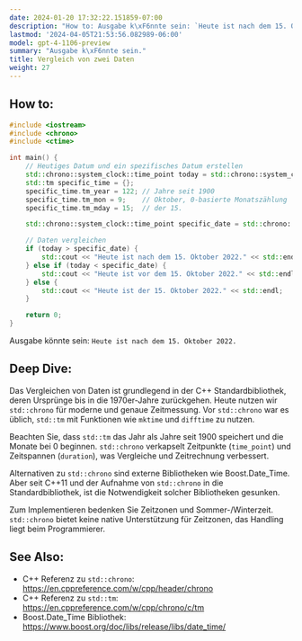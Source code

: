 ```yaml
---
date: 2024-01-20 17:32:22.151859-07:00
description: "How to: Ausgabe k\xF6nnte sein: `Heute ist nach dem 15. Oktober 2022.`."
lastmod: '2024-04-05T21:53:56.082989-06:00'
model: gpt-4-1106-preview
summary: "Ausgabe k\xF6nnte sein."
title: Vergleich von zwei Daten
weight: 27
---
```


## How to:
```C++
#include <iostream>
#include <chrono>
#include <ctime>

int main() {
    // Heutiges Datum und ein spezifisches Datum erstellen
    std::chrono::system_clock::time_point today = std::chrono::system_clock::now();
    std::tm specific_time = {};
    specific_time.tm_year = 122; // Jahre seit 1900
    specific_time.tm_mon = 9;    // Oktober, 0-basierte Monatszählung
    specific_time.tm_mday = 15;  // der 15.

    std::chrono::system_clock::time_point specific_date = std::chrono::system_clock::from_time_t(mktime(&specific_time));

    // Daten vergleichen
    if (today > specific_date) {
        std::cout << "Heute ist nach dem 15. Oktober 2022." << std::endl;
    } else if (today < specific_date) {
        std::cout << "Heute ist vor dem 15. Oktober 2022." << std::endl;
    } else {
        std::cout << "Heute ist der 15. Oktober 2022." << std::endl;
    }

    return 0;
}
```
Ausgabe könnte sein: `Heute ist nach dem 15. Oktober 2022.`

## Deep Dive:
Das Vergleichen von Daten ist grundlegend in der C++ Standardbibliothek, deren Ursprünge bis in die 1970er-Jahre zurückgehen. Heute nutzen wir `std::chrono` für moderne und genaue Zeitmessung. Vor `std::chrono` war es üblich, `std::tm` mit Funktionen wie `mktime` und `difftime` zu nutzen.

Beachten Sie, dass `std::tm` das Jahr als Jahre seit 1900 speichert und die Monate bei 0 beginnen. `std::chrono` verkapselt Zeitpunkte (`time_point`) und Zeitspannen (`duration`), was Vergleiche und Zeitrechnung verbessert.

Alternativen zu `std::chrono` sind externe Bibliotheken wie Boost.Date_Time. Aber seit C++11 und der Aufnahme von `std::chrono` in die Standardbibliothek, ist die Notwendigkeit solcher Bibliotheken gesunken.

Zum Implementieren bedenken Sie Zeitzonen und Sommer-/Winterzeit. `std::chrono` bietet keine native Unterstützung für Zeitzonen, das Handling liegt beim Programmierer.

## See Also:
- C++ Referenz zu `std::chrono`: https://en.cppreference.com/w/cpp/header/chrono
- C++ Referenz zu `std::tm`: https://en.cppreference.com/w/cpp/chrono/c/tm
- Boost.Date_Time Bibliothek: https://www.boost.org/doc/libs/release/libs/date_time/
